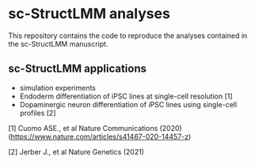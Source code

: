 # sc-StructLMM analyses

This repository contains the code to reproduce the analyses contained in the sc-StructLMM manuscript.

## sc-StructLMM applications

* simulation experiments
* Endoderm differentiation of iPSC lines at single-cell resolution [1]
* Dopaminergic neuron differentiation of iPSC lines using single-cell profiles [2]


[1] Cuomo ASE., et al Nature Communications (2020)(https://www.nature.com/articles/s41467-020-14457-z)

[2] Jerber J., et al Nature Genetics (2021)
